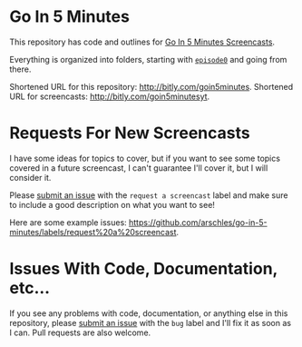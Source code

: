 # Go In 5 Minutes

This repository has code and outlines for [Go In 5 Minutes Screencasts](htttp://bitly.com/goin5minutesyt).

Everything is organized into folders, starting with [`episode0`](https://github.com/arschles/go-in-5-minutes/tree/master/episode0) and going from there.

Shortened URL for this repository: http://bitly.com/goin5minutes. Shortened URL for screencasts: http://bitly.com/goin5minutesyt.

# Requests For New Screencasts

I have some ideas for topics to cover, but if you want to see some topics covered in a future screencast, I can't guarantee I'll cover it, but I will consider it.

Please [submit an issue](https://github.com/arschles/go-in-5-minutes/issues) with the `request a screencast` label and make sure to include a good description on what you want to see!

Here are some example issues: https://github.com/arschles/go-in-5-minutes/labels/request%20a%20screencast.

# Issues With Code, Documentation, etc...

If you see any problems with code, documentation, or anything else in this repository, please [submit an issue](https://github.com/arschles/go-in-5-minutes/issues) with the `bug` label and I'll fix it as soon as I can. Pull requests are also welcome.
